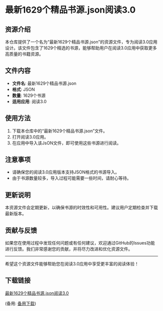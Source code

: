 # 最新1629个精品书源.json阅读3.0

## 资源介绍

本仓库提供了一个名为“最新1629个精品书源.json”的资源文件，专为阅读3.0应用设计。该文件包含了1629个精选的书源，能够帮助用户在阅读3.0应用中获取更多高质量的书籍资源。

## 文件内容

- **文件名**: 最新1629个精品书源.json
- **格式**: JSON
- **数量**: 1629个书源
- **适用应用**: 阅读3.0

## 使用方法

1. 下载本仓库中的“最新1629个精品书源.json”文件。
2. 打开阅读3.0应用。
3. 在应用中导入该JsON文件，即可使用这些书源进行阅读。

## 注意事项

- 请确保您的阅读3.0应用版本支持JSON格式的书源导入。
- 由于书源数量较多，导入过程可能需要一些时间，请耐心等待。

## 更新说明

本资源文件会定期更新，以确保书源的时效性和可用性。建议用户定期检查并下载最新版本。

## 贡献与反馈

如果您在使用过程中发现任何问题或有任何建议，欢迎通过GitHub的Issues功能进行反馈。我们非常感谢您的贡献，并将尽力改进和优化资源文件。

---

希望这个资源文件能够帮助您在阅读3.0应用中享受更丰富的阅读体验！

## 下载链接
[最新1629个精品书源.json阅读3.0](https://pan.quark.cn/s/d2453268db23) 

(备用: [备用下载](https://pan.baidu.com/s/1W9nxFBxuJxghcDzQt2qdMg?pwd=sd3b))
